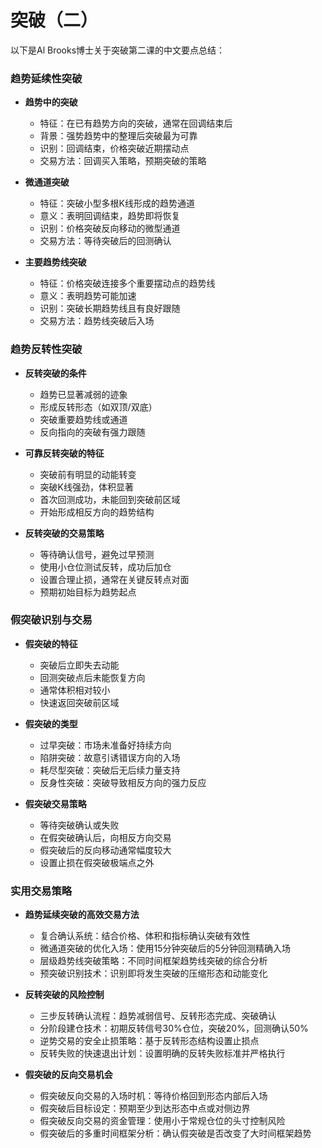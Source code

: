 # 突破（二）

以下是Al Brooks博士关于突破第二课的中文要点总结：

### 趋势延续性突破
- **趋势中的突破**
  - 特征：在已有趋势方向的突破，通常在回调结束后
  - 背景：强势趋势中的整理后突破最为可靠
  - 识别：回调结束，价格突破近期摆动点
  - 交易方法：回调买入策略，预期突破的策略

- **微通道突破**
  - 特征：突破小型多根K线形成的趋势通道
  - 意义：表明回调结束，趋势即将恢复
  - 识别：价格突破反向移动的微型通道
  - 交易方法：等待突破后的回测确认

- **主要趋势线突破**
  - 特征：价格突破连接多个重要摆动点的趋势线
  - 意义：表明趋势可能加速
  - 识别：突破长期趋势线且有良好跟随
  - 交易方法：趋势线突破后入场

### 趋势反转性突破
- **反转突破的条件**
  - 趋势已显著减弱的迹象
  - 形成反转形态（如双顶/双底）
  - 突破重要趋势线或通道
  - 反向指向的突破有强力跟随

- **可靠反转突破的特征**
  - 突破前有明显的动能转变
  - 突破K线强劲，体积显著
  - 首次回测成功，未能回到突破前区域
  - 开始形成相反方向的趋势结构

- **反转突破的交易策略**
  - 等待确认信号，避免过早预测
  - 使用小仓位测试反转，成功后加仓
  - 设置合理止损，通常在关键反转点对面
  - 预期初始目标为趋势起点

### 假突破识别与交易
- **假突破的特征**
  - 突破后立即失去动能
  - 回测突破点后未能恢复方向
  - 通常体积相对较小
  - 快速返回突破前区域

- **假突破的类型**
  - 过早突破：市场未准备好持续方向
  - 陷阱突破：故意引诱错误方向的入场
  - 耗尽型突破：突破后无后续力量支持
  - 反身性突破：突破导致相反方向的强力反应

- **假突破交易策略**
  - 等待突破确认或失败
  - 在假突破确认后，向相反方向交易
  - 假突破后的反向移动通常幅度较大
  - 设置止损在假突破极端点之外 

### 实用交易策略
- **趋势延续突破的高效交易方法**
  - 复合确认系统：结合价格、体积和指标确认突破有效性
  - 微通道突破的优化入场：使用15分钟突破后的5分钟回测精确入场
  - 层级趋势线突破策略：不同时间框架趋势线突破的综合分析
  - 预突破识别技术：识别即将发生突破的压缩形态和动能变化

- **反转突破的风险控制**
  - 三步反转确认流程：趋势减弱信号、反转形态完成、突破确认
  - 分阶段建仓技术：初期反转信号30%仓位，突破20%，回测确认50%
  - 逆势交易的安全止损策略：基于反转形态结构设置止损点
  - 反转失败的快速退出计划：设置明确的反转失败标准并严格执行

- **假突破的反向交易机会**
  - 假突破反向交易的入场时机：等待价格回到形态内部后入场
  - 假突破后目标设定：预期至少到达形态中点或对侧边界
  - 假突破反向交易的资金管理：使用小于常规仓位的头寸控制风险
  - 假突破后的多重时间框架分析：确认假突破是否改变了大时间框架趋势 